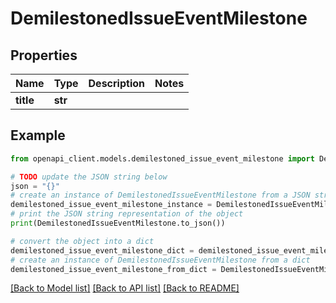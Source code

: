 # DemilestonedIssueEventMilestone


## Properties

Name | Type | Description | Notes
------------ | ------------- | ------------- | -------------
**title** | **str** |  | 

## Example

```python
from openapi_client.models.demilestoned_issue_event_milestone import DemilestonedIssueEventMilestone

# TODO update the JSON string below
json = "{}"
# create an instance of DemilestonedIssueEventMilestone from a JSON string
demilestoned_issue_event_milestone_instance = DemilestonedIssueEventMilestone.from_json(json)
# print the JSON string representation of the object
print(DemilestonedIssueEventMilestone.to_json())

# convert the object into a dict
demilestoned_issue_event_milestone_dict = demilestoned_issue_event_milestone_instance.to_dict()
# create an instance of DemilestonedIssueEventMilestone from a dict
demilestoned_issue_event_milestone_from_dict = DemilestonedIssueEventMilestone.from_dict(demilestoned_issue_event_milestone_dict)
```
[[Back to Model list]](../README.md#documentation-for-models) [[Back to API list]](../README.md#documentation-for-api-endpoints) [[Back to README]](../README.md)


